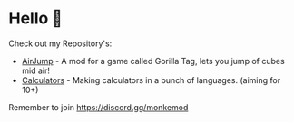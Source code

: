 # Hello :wave:

Check out my Repository's:
- [AirJump](https://github.com/fchb1239/AirJump) - A mod for a game called Gorilla Tag, lets you jump of cubes mid air!
- [Calculators](https://github.com/fchb1239/Calculators) - Making calculators in a bunch of languages. (aiming for 10+)

Remember to join https://discord.gg/monkemod
